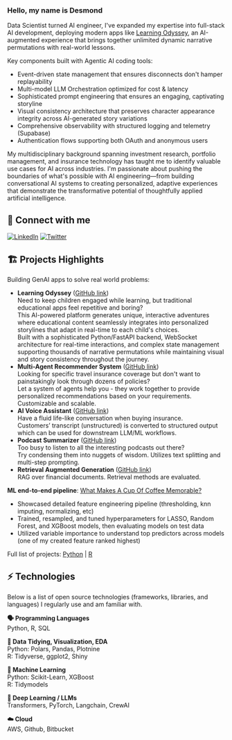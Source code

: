 ### Hello, my name is Desmond

Data Scientist turned AI engineer, I've expanded my expertise into full-stack AI development, deploying modern apps like [Learning Odyssey](https://learning-odyssey.up.railway.app/), an AI-augmented experience that brings together unlimited dynamic narrative permutations with real-world lessons. 

Key components built with Agentic AI coding tools:

- Event-driven state management that ensures disconnects don't hamper replayability
- Multi-model LLM Orchestration optimized for cost & latency
- Sophisticated prompt engineering that ensures an engaging, captivating storyline
- Visual consistency architecture that preserves character appearance integrity across AI-generated story variations
- Comprehensive observability with structured logging and telemetry (Supabase)
- Authentication flows supporting both OAuth and anonymous users

My multidisciplinary background spanning investment research, portfolio management, and insurance technology has taught me to identify valuable use cases for AI across industries. I'm passionate about pushing the boundaries of what's possible with AI engineering—from building conversational AI systems to creating personalized, adaptive experiences that demonstrate the transformative potential of thoughtfully applied artificial intelligence.

## 🔗 Connect with me 
<a href="https://www.linkedin.com/in/choydesmond/" target="_blank"><img alt="LinkedIn" src="https://img.shields.io/badge/linkedin-%230077B5.svg?&style=for-the-badge&logo=linkedin&logoColor=white" /></a>
<a href="https://x.com/Norest" target="_blank"><img alt="Twitter" src="https://img.shields.io/badge/twitter-%231DA1F2.svg?&style=for-the-badge&logo=twitter&logoColor=white" /></a>

## 🏗️ Projects Highlights

Building GenAI apps to solve real world problems:

+ **Learning Odyssey** ([GitHub link](https://github.com/DesmondChoy/adventures))  
Need to keep children engaged while learning, but traditional educational apps feel repetitive and boring?  
This AI-powered platform generates unique, interactive adventures where educational content seamlessly integrates into personalized storylines that adapt in real-time to each child's choices.  
Built with a sophisticated Python/FastAPI backend, WebSocket architecture for real-time interactions, and complex state management supporting thousands of narrative permutations while maintaining visual and story consistency throughout the journey.
+ **Multi-Agent Recommender System** ([GitHub link](https://github.com/DesmondChoy/agents_recsys))  
Looking for specific travel insurance coverage but don't want to painstakingly look through dozens of policies?   
Let a system of agents help you - they work together to provide personalized recommendations based on your requirements.  
Customizable and scalable.
+ **AI Voice Assistant** ([GitHub link](https://github.com/DesmondChoy/ai_underwriter))  
Have a fluid life-like conversation when buying insurance.  
Customers’ transcript (unstructured) is converted to structured output which can be used for downstream LLM/ML workflows. 
+ **Podcast Summarizer** ([GitHub link](https://github.com/DesmondChoy/podcast_transcript))  
Too busy to listen to all the interesting podcasts out there?  
Try condensing them into nuggets of wisdom. Utilizes text splitting and multi-step prompting.
+ **Retrieval Augmented Generation** ([GitHub link](https://github.com/DesmondChoy/financial_text_rag))  
RAG over financial documents. Retrieval methods are evaluated.

**ML end-to-end pipeline**: [What Makes A Cup Of Coffee Memorable?](https://desmondchoy.github.io/r_projects/2020-08-29-predicting-coffee-quality-with-ml.en-us.html)
+ Showcased detailed feature engineering pipeline (thresholding, knn imputing, normalizing, etc)
+ Trained, resampled, and tuned hyperparameters for LASSO, Random Forest, and XGBoost models, then evaluating models on test data
+ Utilized variable importance to understand top predictors across models (one of my created feature ranked highest)

Full list of projects: [Python](https://github.com/DesmondChoy?tab=repositories) | [R](https://desmondchoy.github.io/r_projects/)

## ⚡ Technologies 

Below is a list of open source technologies (frameworks, libraries, and languages) I regularly use and am familiar with. 

**🗣️ Programming Languages**  
Python, R, SQL

**🧹 Data Tidying, Visualization, EDA**  
Python: Polars, Pandas, Plotnine  
R: Tidyverse, ggplot2, Shiny

**🤖 Machine Learning**  
Python: Scikit-Learn, XGBoost  
R: Tidymodels

**🎲 Deep Learning / LLMs**  
Transformers, PyTorch, Langchain, CrewAI

**☁️ Cloud**  
AWS, Github, Bitbucket

<!--
**DesmondChoy/desmondchoy** is a ✨ _special_ ✨ repository because its `README.md` (this file) appears on your GitHub profile.

Here are some ideas to get you started:

- 🔭 I’m currently working on ...
- 🌱 I’m currently learning ...
- 👯 I’m looking to collaborate on ...
- 🤔 I’m looking for help with ...
- 💬 Ask me about ...
- 📫 How to reach me: ...
- 😄 Pronouns: ...
- ⚡ Fun fact: ...
-->
